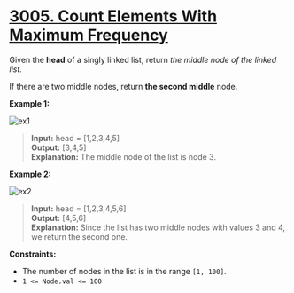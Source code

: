 # **[3005. Count Elements With Maximum Frequency](https://leetcode.com/problems/count-elements-with-maximum-frequency/description/)**

Given the **head** of a singly linked list, return *the middle node of the linked list.*

If there are two middle nodes, return **the second middle** node.

**Example 1:**

![ex1](https://assets.leetcode.com/uploads/2021/07/23/lc-midlist1.jpg)

> **Input:** head = [1,2,3,4,5]  
> **Output:** [3,4,5]  
> **Explanation:** The middle node of the list is node 3.

**Example 2:**

![ex2](https://assets.leetcode.com/uploads/2021/07/23/lc-midlist2.jpg)

> **Input:** head = [1,2,3,4,5,6]  
> **Output:** [4,5,6]  
> **Explanation:** Since the list has two middle nodes with values 3 and 4, we return the second one.

**Constraints:**

- The number of nodes in the list is in the range `[1, 100]`.
- `1 <= Node.val <= 100`